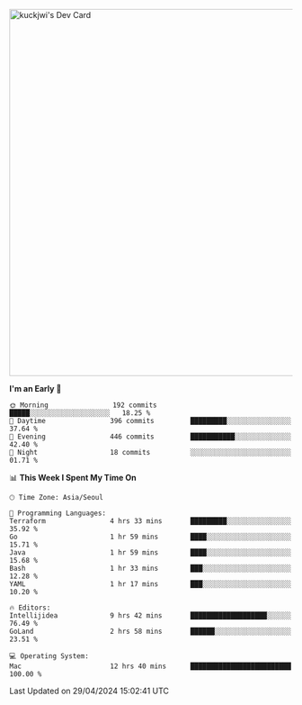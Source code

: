 <a href="https://app.daily.dev/kuckhwancho"><img src="https://api.daily.dev/devcards/v2/efef39c8028947428b3c0b486b9cd9b6.png?r=iz2&type=wide" width="652" alt="kuckjwi's Dev Card"/></a>

<!--START_SECTION:waka-->
**I'm an Early 🐤** 

```text
🌞 Morning                192 commits         █████░░░░░░░░░░░░░░░░░░░░   18.25 % 
🌆 Daytime                396 commits         █████████░░░░░░░░░░░░░░░░   37.64 % 
🌃 Evening                446 commits         ███████████░░░░░░░░░░░░░░   42.40 % 
🌙 Night                  18 commits          ░░░░░░░░░░░░░░░░░░░░░░░░░   01.71 % 
```


📊 **This Week I Spent My Time On** 

```text
🕑︎ Time Zone: Asia/Seoul

💬 Programming Languages: 
Terraform                4 hrs 33 mins       █████████░░░░░░░░░░░░░░░░   35.92 % 
Go                       1 hr 59 mins        ████░░░░░░░░░░░░░░░░░░░░░   15.71 % 
Java                     1 hr 59 mins        ████░░░░░░░░░░░░░░░░░░░░░   15.68 % 
Bash                     1 hr 33 mins        ███░░░░░░░░░░░░░░░░░░░░░░   12.28 % 
YAML                     1 hr 17 mins        ███░░░░░░░░░░░░░░░░░░░░░░   10.20 % 

🔥 Editors: 
Intellijidea             9 hrs 42 mins       ███████████████████░░░░░░   76.49 % 
GoLand                   2 hrs 58 mins       ██████░░░░░░░░░░░░░░░░░░░   23.51 % 

💻 Operating System: 
Mac                      12 hrs 40 mins      █████████████████████████   100.00 % 
```


 Last Updated on 29/04/2024 15:02:41 UTC
<!--END_SECTION:waka-->
